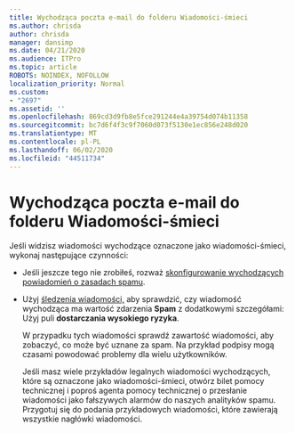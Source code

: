 ```yaml
---
title: Wychodząca poczta e-mail do folderu Wiadomości-śmieci
ms.author: chrisda
author: chrisda
manager: dansimp
ms.date: 04/21/2020
ms.audience: ITPro
ms.topic: article
ROBOTS: NOINDEX, NOFOLLOW
localization_priority: Normal
ms.custom:
- "2697"
ms.assetid: ''
ms.openlocfilehash: 869cd3d9fb8e5fce291244e4a39754d074b11358
ms.sourcegitcommit: bc7d6f4f3c9f7060d073f5130e1ec856e248d020
ms.translationtype: MT
ms.contentlocale: pl-PL
ms.lasthandoff: 06/02/2020
ms.locfileid: "44511734"
---
```

# <a name="outbound-email-to-junk-email-folder"></a>Wychodząca poczta e-mail do folderu Wiadomości-śmieci

Jeśli widzisz wiadomości wychodzące oznaczone jako wiadomości-śmieci, wykonaj następujące czynności:

- Jeśli jeszcze tego nie zrobiłeś, rozważ [skonfigurowanie wychodzących powiadomień o zasadach spamu](https://docs.microsoft.com/microsoft-365/security/office-365-security/configure-the-outbound-spam-policy).

- Użyj [śledzenia wiadomości,](https://docs.microsoft.com/microsoft-365/security/office-365-security/message-trace-scc) aby sprawdzić, czy wiadomość wychodząca ma wartość zdarzenia **Spam** z dodatkowymi szczegółami: Użyj puli **dostarczania wysokiego ryzyka**.

  W przypadku tych wiadomości sprawdź zawartość wiadomości, aby zobaczyć, co może być uznane za spam. Na przykład podpisy mogą czasami powodować problemy dla wielu użytkowników.

  Jeśli masz wiele przykładów legalnych wiadomości wychodzących, które są oznaczone jako wiadomości-śmieci, otwórz bilet pomocy technicznej i poproś agenta pomocy technicznej o przesłanie wiadomości jako fałszywych alarmów do naszych analityków spamu. Przygotuj się do podania przykładowych wiadomości, które zawierają wszystkie nagłówki wiadomości.
